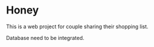 Honey
=====

This is a web project for couple sharing their shopping list.

Database need to be integrated.
